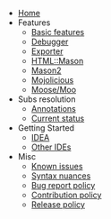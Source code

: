 * [Home](https://github.com/hurricup/Perl5-IDEA/wiki)
* Features
  * [Basic features](https://github.com/hurricup/Perl5-IDEA/wiki/Implemented-features)
  * [Debugger](https://github.com/hurricup/Perl5-IDEA/wiki/Perl-Debugger)
  * [Exporter](https://github.com/hurricup/Perl5-IDEA/wiki/Exporter-support)
  * [HTML::Mason](https://github.com/hurricup/Perl5-IDEA/wiki/HTML::Mason-support)
  * [Mason2](https://github.com/hurricup/Perl5-IDEA/wiki/Mason2-support)
  * [Mojolicious](https://github.com/hurricup/Perl5-IDEA/wiki/Mojolicious-support)
  * [Moose/Moo](https://github.com/hurricup/Perl5-IDEA/wiki/Moose-support)
* Subs resolution
  * [Annotations](https://github.com/hurricup/Perl5-IDEA/wiki/Subs-annotations)
  * [Current status](https://github.com/hurricup/Perl5-IDEA/wiki/Subs-resolution-status)
* Getting Started
  * [IDEA](https://github.com/hurricup/Perl5-IDEA/wiki/Getting-started:-IntelliJ-IDEA)
  * [Other IDEs](https://github.com/hurricup/Perl5-IDEA/wiki/Getting-started:-specialized-IDEs-(PyCharm,-PHPStorm,-etc))
* Misc
  * [Known issues](https://github.com/hurricup/Perl5-IDEA/wiki/Known-issues)
  * [Syntax nuances](https://github.com/hurricup/Perl5-IDEA/wiki/Perl-syntax-nuances)
  * [Bug report policy](https://github.com/hurricup/Perl5-IDEA/wiki/Bug-report-policy)
  * [Contribution policy](https://github.com/hurricup/Perl5-IDEA/wiki/Contribution-policy)
  * [Release policy](https://github.com/hurricup/Perl5-IDEA/wiki/Release-policy)

